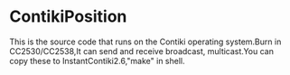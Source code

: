 # ContikiPosition
This is the source code that runs on the Contiki operating system.Burn in CC2530/CC2538,It can send and receive broadcast, multicast.You can copy these to InstantContiki2.6,"make" in shell.
